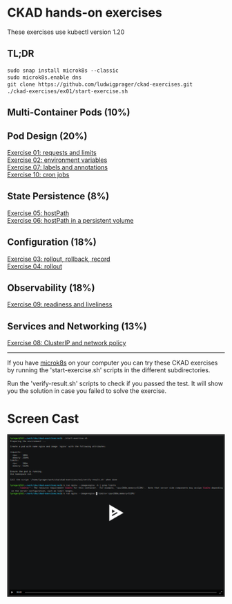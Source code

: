 # CKAD hands-on exercises

These exercises use kubectl version 1.20

## TL;DR
```
sudo snap install microk8s --classic
sudo microk8s.enable dns
git clone https://github.com/ludwigprager/ckad-exercises.git
./ckad-exercises/ex01/start-exercise.sh 
```

## Multi-Container Pods (10%)
## Pod Design (20%)
[Exercise 01: requests and limits](./ex01/)  
[Exercise 02: environment variables](./ex2/)  
[Exercise 07: labels and annotations](./ex7/)  
[Exercise 10: cron jobs](./ex10/)  
## State Persistence (8%)
[Exercise 05: hostPath](./ex5/)  
[Exercise 06: hostPath in a persistent volume](./ex6/)  
## Configuration (18%)
[Exercise 03: rollout, rollback, record](./ex3/)  
[Exercise 04: rollout](./ex4/)  
## Observability (18%)
[Exercise 09: readiness and liveliness](./ex09/)  
## Services and Networking (13%)
[Exercise 08: ClusterIP and network policy](./ex8/)  

---

If you have [microk8s](https://microk8s.io/) on your computer you can try these CKAD
exercises by running the 'start-exercise.sh' scripts in the different subdirectories.  

Run the 'verify-result.sh' scripts to check if you passed the test.
It will show you the solution in case you failed to solve the exercise.

# Screen Cast
[![asciicast](ex01/ex01.png)](https://asciinema.org/a/404891)
